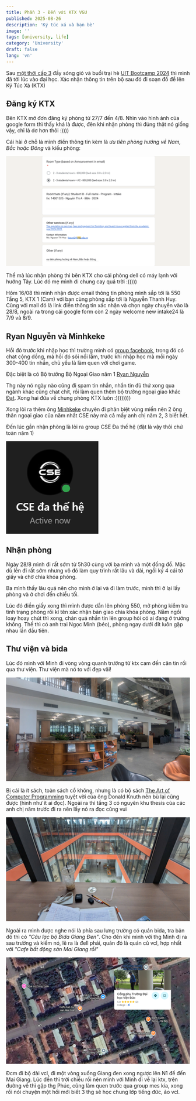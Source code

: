 ```yaml
---
title: Phần 3 - Đến với KTX VGU
published: 2025-08-26
description: 'Ký túc xá và bạn bè'
image: ''
tags: [university, life]
category: 'University'
draft: false
lang: 'vn'
---
```


Sau [một thời cấp 3](https://callmeqan.github.io/posts/after-first-year-series/part-1-mua-thi-2024/) đầy sóng gió và buổi trại hè [UIT Bootcamp 2024](https://callmeqan.github.io/posts/after-first-year-series/part-2-uit-bootcamp-2024/) thì mình đã tới lúc vào đại học. Xác nhận thông tin trên bộ sau đó đi soạn đồ để lên Ký Túc Xá (KTX)

## Đăng ký KTX

Bên KTX mở đơn đăng ký phòng từ 27/7 đến 4/8. Nhìn vào hình ảnh của google form thì thấy khá là được, đên khi nhận phòng thì đúng thật nó giống vậy, chỉ là dơ hơn thôi :))))

Cái hài ở chỗ là mình điền thông tin kèm là *ưu tiên phòng hướng về Nam, Bắc hoặc Đông* và kiểu phòng:

![google forms ktx](./google-forms-ktx.png)

Thế mà lúc nhận phòng thì bên KTX cho cái phòng dell có máy lạnh với hướng Tây. Lúc đó mẹ mình đi chung cay quá trời :)))))

Hôm 16/08 thì mình nhận được email thông tin phòng mình sắp tới là 550 Tầng 5, KTX 1 (Cam) với bạn cùng phòng sắp tới là Nguyễn Thanh Huy. Cùng với mail đó là link điền thông tin xác nhận và chọn ngày chuyển vào là 28/8, ngoài ra trong cái google form còn 2 ngày welcome new intake24 là 7/9 và 8/9.

## Ryan Nguyễn và Minhkeke

Hồi đó trước khi nhập học thì trường mình có [group facebook](https://www.facebook.com/groups/vgufreshmen), trong đó có chat cộng đồng, mà hồi đó sôi nổi lắm, trước khi nhập học mà mỗi ngày 300-400 tin nhắn, chủ yếu là làm quen với chơi game.

Đặc biệt là có Bộ trưởng Bộ Ngoại Giao năm 1 [Ryan Nguyễn](https://www.facebook.com/ryancpp/)

Thg này nó ngày nào cũng đi spam tin nhắn, nhắn tin đủ thứ xong qua ngành khác cũng chat chit, rồi làm quen thêm bộ trưởng ngoại giao khác [Đạt](https://www.facebook.com/lucas.nguynnn). Xong hai đứa về chung phòng KTX luôn :))))))))

Xong lòi ra thêm ông [Minhkeke](https://www.facebook.com/minh.eisenhower) chuyên đi phân biệt vùng miền nên 2 ông thân ngoại giao của năm nhất CSE này mà cả mấy anh chị năm 2, 3 biết hết.

Đến lúc gần nhận phòng là lòi ra group CSE Đa thế hệ (đặt là vậy thôi chứ toàn năm 1)

![cse đa thế hệ](./cse-da-the-he.png)

## Nhận phòng

Ngày 28/8 mình đi rất sớm từ 5h30 cùng với ba mình và một đống đồ. Mặc dù lên đi rất sớm nhưng vô đó làm quy trình rất lâu và dài, ngồi ký 4 cái tờ giấy và chờ chìa khóa phòng.

Ba mình thấy lâu quá nên cho mình ở lại và đi làm trước, mình thì ở lại lấy phòng và ở chơi đến chiều tối.

Lúc đó điền giấy xong thì mình được dẫn lên phòng 550, mở phòng kiểm tra tình trạng phòng rồi kí tên xác nhận bàn giao chìa khóa phòng. Nằm ngồi loay hoay chút thì xong, chán quá nhắn tin lên group hỏi có ai đang ở trường không. Thế thì có anh trai Ngọc Minh (béo), phòng ngay dưới đít luôn gặp nhau lần đầu tiên.

## Thư viện và bida

Lúc đó mình với Minh đi vòng vòng quanh trường từ ktx cam đến căn tin rồi qua thư viện. Thư viện mà nó to với đẹp vãi!

![library view](./library-1.jpg)

Bị cái là ít sách, toàn sách cổ không, nhưng là có bộ sách [The Art of Computer Programming](https://en.wikipedia.org/wiki/The_Art_of_Computer_Programming) tuyệt vời của ông Donald Knuth nên bù lại cũng được (hình như ít ai đọc). Ngoài ra thì tầng 3 có nguyên khu thesis của các anh chị năm trước đi ra nên lấy nó ra đọc cũng vui

![library view with work](./library-2.jpg)

Ngoài ra mình được nghe nói là phía sau lưng trường có quán bida, tra bản đồ thì có *"Câu lạc bộ Bida Giang Đen"*. Cho đến khi mình với thg Minh đi ra sau trường và kiếm nó, lẽ ra là đell phải, quán đó là quán cũ vcl, hợp nhất với *"Cafe bất động sản Mai Giang rồi"*

![google map](./google-maps-bida.png)

Đcm đi bộ dài vcl, đi một vòng xuống Giang đen xong ngược lên N1 để đến Mai Giang. Lúc đến thì trời chiều rồi nên mình với Minh đi về lại ktx, trên đường về thì gặp thg Phúc, cũng làm quen trước qua group mes kia, xong rồi nói chuyện một hồi mới biết 3 thg sẽ học chung lớp tiếng đức, ảo vcl.

